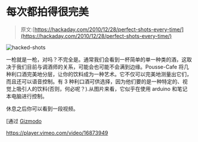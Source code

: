 # 每次都拍得很完美

> 原文:[https://hackaday.com/2010/12/28/perfect-shots-every-time/](https://hackaday.com/2010/12/28/perfect-shots-every-time/)

![](../Images/cefdf0385119732e98a4e4cccc81b50d.png "hacked-shots")

一枪就是一枪，对吗？不完全是。通常我们会看到一杯简单的单一种类的酒，这取决于我们目前与调酒师的关系，可能会也可能不会满到边缘。Pousse-Cafe 将几种利口酒完美地分层，让你的饮料成为一种艺术。它不仅可以完美地测量出它们，而且还可以语音控制。有 3 种利口酒可供选择，因为他们要的是一种特定的、视觉上吸引人的饮料(否则，何必呢？).从图片来看，它似乎在使用 arduino 和笔记本电脑进行控制。

休息之后你可以看到一段视频。

[通过 [Gizmodo](http://gizmodo.com/5719139/a-bartender-that-pours-the-perfect-shot-every-shot)

<https://player.vimeo.com/video/16873949>

</div> </body> </html>